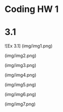 # Coding HW 1

# 3.1
![Ex 3.1] (img/img1.png)

(img/img2.png)

(img/img3.png)

(img/img4.png)

(img/img5.png)

(img/img6.png)

(img/img7.png)
